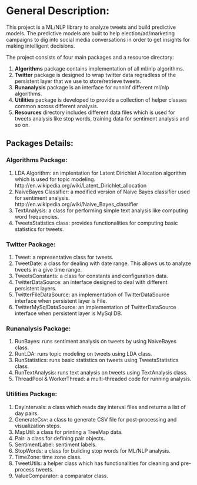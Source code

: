 <h1>General Description:</h1>
This project is a ML/NLP library to analyze tweets and build predictive models. The predictive models are built to help election/ad/marketing campaigns to dig into social media conversations in order to get insights for making intelligent decisions.

The project consists of four main packages and a resource directory:
<ol>
<li><b>Algorithms</b> package contains implementation of all ml/nlp algorithms.</li>
<li><b>Twitter</b> package is designed to wrap twitter data regradless of the persistent layer that we use to store/retrieve tweets.</li>
<li><b>Runanalysis</b> package is an interface for runninf different ml/nlp algorithms.</li>
<li><b>Utilities</b> package is developed to provide a collection of helper classes common across different analysis.</li>
<li><b>Resources</b> directory includes different data files which is used for tweets analysis like stop words, training data for sentiment analysis and so on.</li>
</ol>

<h2>Packages Details:</h2>
<h3>Algorithms Package:</h3>
<ol>
<li>LDA Algorithm: an implentation for Latent Dirichlet Allocation algorithm which is used for topic modeling.
http://en.wikipedia.org/wiki/Latent_Dirichlet_allocation</li>
<li>NaiveBayes Classifier: a modified version of Naive Bayes classifier used for sentiment analysis.
http://en.wikipedia.org/wiki/Naive_Bayes_classifier</li>
<li>TextAnalysis: a class for performing simple text analysis like computing word frequencies.</li>
<li>TweetsStatistics class: provides functionalities for computing basic statistics for tweets.</li>
</ol>

<h3>Twitter Package:</h3>
<ol>
<li>Tweet: a representative class for tweets.</li>
<li>TweetDate: a class for dealing with date range. This allows us to analyze tweets in a give time range.</li>
<li>TweetsConstants: a class for constants and configuration data.</li>
<li>TwitterDataSource: an interface designed to deal with different persistent layers.</li>
<li>TwitterFileDataSource: an implementation of TwitterDataSource interface when persistent layer is File.</li>
<li>TwitterMySqlDataSource: an implementation of TwitterDataSource interface when persistent layer is MySql DB.</li>
</ol>

<h3>Runanalysis Package:</h3>
<ol>
<li>RunBayes: runs sentiment analysis on tweets by using NaiveBayes class.</li>
<li>RunLDA: runs topic modeling on tweets using LDA class.</li>
<li>RunStatistics: runs basic statistics on tweets using TweetsStatistics class.</li>
<li>RunTextAnalysis: runs text analysis on tweets using TextAnalysis class.</li>
<li>ThreadPool & WorkerThread: a multi-threaded code for running analysis.</li>
</ol>

<h3>Utilities Package:</h3>
<ol>
<li>DayIntervals: a class which reads day interval files and returns a list of day pairs.</li>
<li>GenerateCsv: a class to generate CSV file for post-processing and visualization steps.</li>
<li>MapUtil: a class for printing a TreeMap data.</li>
<li>Pair: a class for defining pair objects.</li>
<li>SentimentLabel: sentiment labels.</li>
<li>StopWords: a class for building stop words for ML/NLP analysis.</li>
<li>TimeZone: time zone class.</li>
<li>TweetUtils: a helper class which has functionalities for cleaning and pre-process tweets.</li>
<li>ValueComparator: a comparator class.</li>
</ol>
